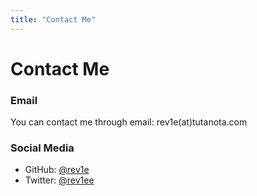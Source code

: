 ```yaml
---
title: "Contact Me"
---
```


# Contact Me
### Email
You can contact me through email: rev1e(at)tutanota.com
### Social Media
- GitHub: <a href="https://github.com/rev1e" target="__blank">@rev1e</a>
- Twitter: <a href="https://twitter.com/rev1ee" target="__blank">@rev1ee</a>